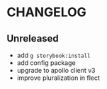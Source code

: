 # CHANGELOG

## Unreleased

- add `g storybook:install`
- add config package
- upgrade to apollo client v3
- improve pluralization in flect
